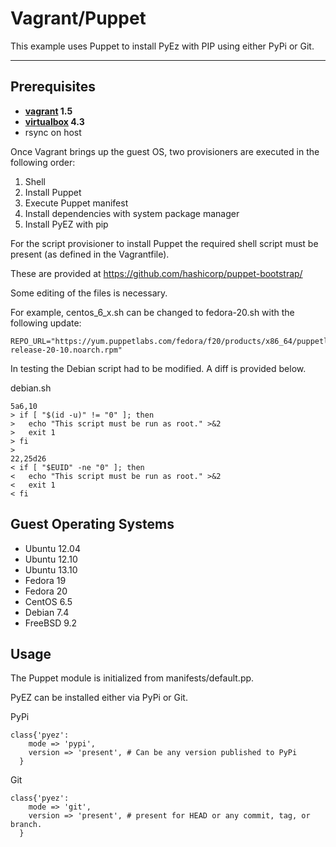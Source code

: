 Vagrant/Puppet
=======

This example uses Puppet to install PyEz with PIP using either PyPi or Git.

----------


Prerequisites
---------


- **[vagrant](http://www.vagrantup.com) 1.5**
- **[virtualbox](http://www.virtualbox.org) 4.3**
- rsync on host
 

Once Vagrant brings up the guest OS, two provisioners are executed in the following order:

1. Shell
  1. Install Puppet
2. Execute Puppet manifest
  1. Install dependencies with system package manager
  2. Install PyEZ with pip


For the script provisioner to install Puppet the required shell script must be present (as defined in the Vagrantfile). 

These are provided at https://github.com/hashicorp/puppet-bootstrap/

Some editing of the files is necessary.  

For example, centos_6_x.sh can be changed to fedora-20.sh with the following update:
```
REPO_URL="https://yum.puppetlabs.com/fedora/f20/products/x86_64/puppetlabs-release-20-10.noarch.rpm"
```


In testing the Debian script had to be modified.  A diff is provided below.

debian.sh
```
5a6,10
> if [ "$(id -u)" != "0" ]; then
>   echo "This script must be run as root." >&2
>   exit 1
> fi
> 
22,25d26
< if [ "$EUID" -ne "0" ]; then
<   echo "This script must be run as root." >&2
<   exit 1
< fi
```

Guest Operating Systems
---------------
- Ubuntu 12.04
- Ubuntu 12.10
- Ubuntu 13.10
- Fedora 19
- Fedora 20
- CentOS 6.5
- Debian 7.4
- FreeBSD 9.2


Usage
---------------
The Puppet module is initialized from manifests/default.pp.

PyEZ can be installed either via PyPi or Git.

PyPi
```
class{'pyez':
    mode => 'pypi',
	version => 'present', # Can be any version published to PyPi
  }
```

Git
```
class{'pyez':
    mode => 'git',
	version => 'present', # present for HEAD or any commit, tag, or branch.
  }
 ```
